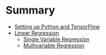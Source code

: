 # Summary


- [Setting up Python and TensorFlow](ch1-setup/intro.md)
- [Linear Regression]()
    - [Single Variable Regression]()
    - [Multivariable Regression]()

































